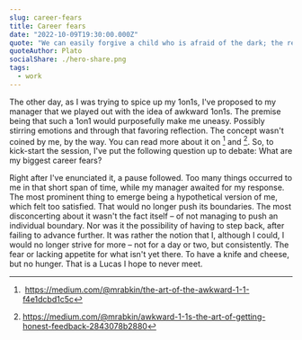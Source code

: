```yaml
---
slug: career-fears
title: Career fears
date: "2022-10-09T19:30:00.000Z"
quote: "We can easily forgive a child who is afraid of the dark; the real tragedy of life is when men are afraid of the light."
quoteAuthor: Plato
socialShare: ./hero-share.png
tags:
  - work
---
```


The other day, as I was trying to spice up my 1on1s, I've proposed to my manager that we played out with the idea of awkward 1on1s. The premise being that such a 1on1 would purposefully make me uneasy. Possibly stirring emotions and through that favoring reflection. The concept wasn't coined by me, by the way. You can read more about it on [^1] and [^2]. So, to kick-start the session, I've put the following question up to debate: What are my biggest career fears?

Right after I've enunciated it, a pause followed. Too many things occurred to me in that short span of time, while my manager awaited for my response. The most prominent thing to emerge being a hypothetical version of me, which felt too satisfied. That would no longer push its boundaries. The most disconcerting about it wasn't the fact itself – of not managing to push an individual boundary. Nor was it the possibility of having to step back, after failing to advance further. It was rather the notion that I, although I could, I would no longer strive for more – not for a day or two, but consistently. The fear or lacking appetite for what isn't yet there. To have a knife and cheese, but no hunger. That is a Lucas I hope to never meet.

[^1]: https://medium.com/@mrabkin/the-art-of-the-awkward-1-1-f4e1dcbd1c5c
[^2]: https://medium.com/@mrabkin/awkward-1-1s-the-art-of-getting-honest-feedback-2843078b2880